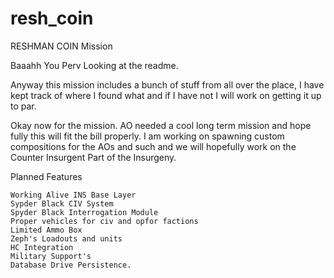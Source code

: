 # resh_coin
RESHMAN COIN Mission

Baaahh You Perv Looking at the readme. 

Anyway this mission includes a bunch of stuff from all over the place, I have kept track of where I found what and if I have not I will work on getting it up to par. 

Okay now for the mission. AO needed a cool long term mission and hope fully this will fit the bill properly. I am working on spawning custom compositions for the AOs and such and we will hopefully work on the Counter Insurgent Part of the Insurgeny. 

Planned Features 

    Working Alive INS Base Layer
    Sypder Black CIV System
    Spyder Black Interrogation Module
    Proper vehicles for civ and opfor factions
    Limited Ammo Box
    Zeph's Loadouts and units
    HC Integration
    Military Support's
    Database Drive Persistence.

